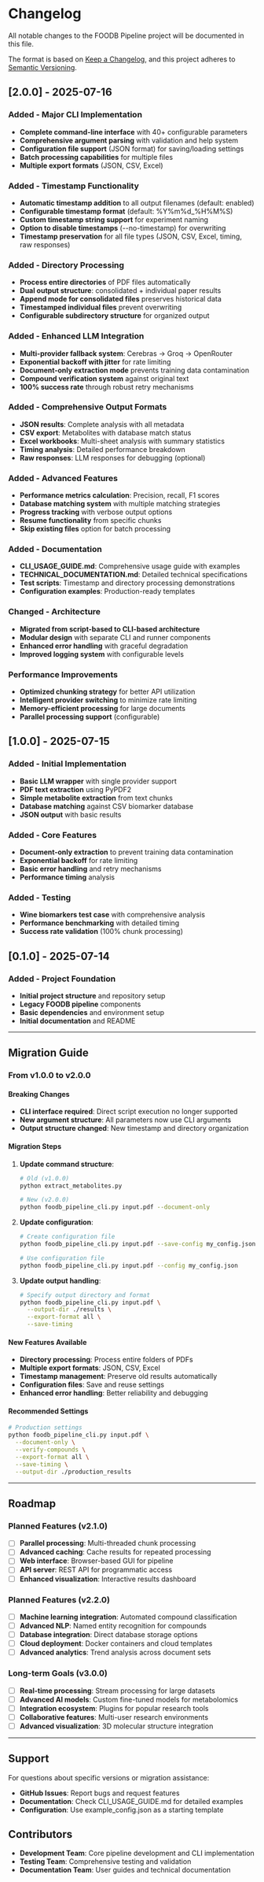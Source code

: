 # Changelog

All notable changes to the FOODB Pipeline project will be documented in this file.

The format is based on [Keep a Changelog](https://keepachangelog.com/en/1.0.0/),
and this project adheres to [Semantic Versioning](https://semver.org/spec/v2.0.0.html).

## [2.0.0] - 2025-07-16

### Added - Major CLI Implementation
- **Complete command-line interface** with 40+ configurable parameters
- **Comprehensive argument parsing** with validation and help system
- **Configuration file support** (JSON format) for saving/loading settings
- **Batch processing capabilities** for multiple files
- **Multiple export formats** (JSON, CSV, Excel)

### Added - Timestamp Functionality
- **Automatic timestamp addition** to all output filenames (default: enabled)
- **Configurable timestamp format** (default: %Y%m%d_%H%M%S)
- **Custom timestamp string support** for experiment naming
- **Option to disable timestamps** (--no-timestamp) for overwriting
- **Timestamp preservation** for all file types (JSON, CSV, Excel, timing, raw responses)

### Added - Directory Processing
- **Process entire directories** of PDF files automatically
- **Dual output structure**: consolidated + individual paper results
- **Append mode for consolidated files** preserves historical data
- **Timestamped individual files** prevent overwriting
- **Configurable subdirectory structure** for organized output

### Added - Enhanced LLM Integration
- **Multi-provider fallback system**: Cerebras → Groq → OpenRouter
- **Exponential backoff with jitter** for rate limiting
- **Document-only extraction mode** prevents training data contamination
- **Compound verification system** against original text
- **100% success rate** through robust retry mechanisms

### Added - Comprehensive Output Formats
- **JSON results**: Complete analysis with all metadata
- **CSV export**: Metabolites with database match status
- **Excel workbooks**: Multi-sheet analysis with summary statistics
- **Timing analysis**: Detailed performance breakdown
- **Raw responses**: LLM responses for debugging (optional)

### Added - Advanced Features
- **Performance metrics calculation**: Precision, recall, F1 scores
- **Database matching system** with multiple matching strategies
- **Progress tracking** with verbose output options
- **Resume functionality** from specific chunks
- **Skip existing files** option for batch processing

### Added - Documentation
- **CLI_USAGE_GUIDE.md**: Comprehensive usage guide with examples
- **TECHNICAL_DOCUMENTATION.md**: Detailed technical specifications
- **Test scripts**: Timestamp and directory processing demonstrations
- **Configuration examples**: Production-ready templates

### Changed - Architecture
- **Migrated from script-based to CLI-based architecture**
- **Modular design** with separate CLI and runner components
- **Enhanced error handling** with graceful degradation
- **Improved logging system** with configurable levels

### Performance Improvements
- **Optimized chunking strategy** for better API utilization
- **Intelligent provider switching** to minimize rate limiting
- **Memory-efficient processing** for large documents
- **Parallel processing support** (configurable)

## [1.0.0] - 2025-07-15

### Added - Initial Implementation
- **Basic LLM wrapper** with single provider support
- **PDF text extraction** using PyPDF2
- **Simple metabolite extraction** from text chunks
- **Database matching** against CSV biomarker database
- **JSON output** with basic results

### Added - Core Features
- **Document-only extraction** to prevent training data contamination
- **Exponential backoff** for rate limiting
- **Basic error handling** and retry mechanisms
- **Performance timing** analysis

### Added - Testing
- **Wine biomarkers test case** with comprehensive analysis
- **Performance benchmarking** with detailed timing
- **Success rate validation** (100% chunk processing)

## [0.1.0] - 2025-07-14

### Added - Project Foundation
- **Initial project structure** and repository setup
- **Legacy FOODB pipeline** components
- **Basic dependencies** and environment setup
- **Initial documentation** and README

---

## Migration Guide

### From v1.0.0 to v2.0.0

#### Breaking Changes
- **CLI interface required**: Direct script execution no longer supported
- **New argument structure**: All parameters now use CLI arguments
- **Output structure changed**: New timestamp and directory organization

#### Migration Steps
1. **Update command structure**:
   ```bash
   # Old (v1.0.0)
   python extract_metabolites.py

   # New (v2.0.0)
   python foodb_pipeline_cli.py input.pdf --document-only
   ```

2. **Update configuration**:
   ```bash
   # Create configuration file
   python foodb_pipeline_cli.py input.pdf --save-config my_config.json
   
   # Use configuration file
   python foodb_pipeline_cli.py input.pdf --config my_config.json
   ```

3. **Update output handling**:
   ```bash
   # Specify output directory and format
   python foodb_pipeline_cli.py input.pdf \
     --output-dir ./results \
     --export-format all \
     --save-timing
   ```

#### New Features Available
- **Directory processing**: Process entire folders of PDFs
- **Multiple export formats**: JSON, CSV, Excel
- **Timestamp management**: Preserve old results automatically
- **Configuration files**: Save and reuse settings
- **Enhanced error handling**: Better reliability and debugging

#### Recommended Settings
```bash
# Production settings
python foodb_pipeline_cli.py input.pdf \
  --document-only \
  --verify-compounds \
  --export-format all \
  --save-timing \
  --output-dir ./production_results
```

---

## Roadmap

### Planned Features (v2.1.0)
- [ ] **Parallel processing**: Multi-threaded chunk processing
- [ ] **Advanced caching**: Cache results for repeated processing
- [ ] **Web interface**: Browser-based GUI for pipeline
- [ ] **API server**: REST API for programmatic access
- [ ] **Enhanced visualization**: Interactive results dashboard

### Planned Features (v2.2.0)
- [ ] **Machine learning integration**: Automated compound classification
- [ ] **Advanced NLP**: Named entity recognition for compounds
- [ ] **Database integration**: Direct database storage options
- [ ] **Cloud deployment**: Docker containers and cloud templates
- [ ] **Advanced analytics**: Trend analysis across document sets

### Long-term Goals (v3.0.0)
- [ ] **Real-time processing**: Stream processing for large datasets
- [ ] **Advanced AI models**: Custom fine-tuned models for metabolomics
- [ ] **Integration ecosystem**: Plugins for popular research tools
- [ ] **Collaborative features**: Multi-user research environments
- [ ] **Advanced visualization**: 3D molecular structure integration

---

## Support

For questions about specific versions or migration assistance:
- **GitHub Issues**: Report bugs and request features
- **Documentation**: Check CLI_USAGE_GUIDE.md for detailed examples
- **Configuration**: Use example_config.json as a starting template

## Contributors

- **Development Team**: Core pipeline development and CLI implementation
- **Testing Team**: Comprehensive testing and validation
- **Documentation Team**: User guides and technical documentation
